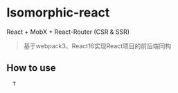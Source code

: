 # Isomorphic-react

React + MobX + React-Router (CSR & SSR)

> 基于webpack3、React16实现React项目的前后端同构 <br>

## How to use
```
  T
```
